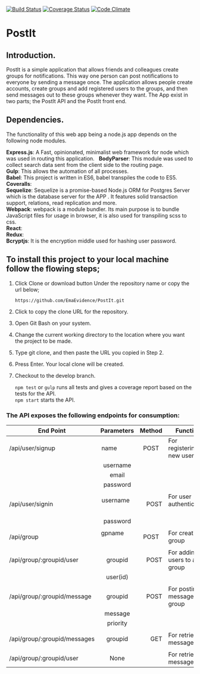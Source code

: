 [![Build Status](https://travis-ci.org/EmaEvidence/PostIt.svg?branch=Refactor-Model)](https://travis-ci.org/EmaEvidence/PostIt)
[![Coverage Status](https://coveralls.io/repos/github/EmaEvidence/PostIt/badge.svg?branch=Refactor-Model)](https://coveralls.io/github/EmaEvidence/PostIt?branch=Refactor-Model)
[![Code Climate](https://codeclimate.com/github/EmaEvidence/PostIt/badges/gpa.svg)](https://codeclimate.com/github/EmaEvidence/PostIt)
# PostIt
## Introduction.
PostIt is a simple application that allows friends and colleagues create groups for notifications. This way one person can post notifications to everyone by sending a message once. The application allows people create accounts, create groups and add registered users to the groups, and then send messages out to these groups whenever they want. The App exist in two parts; the PostIt API and the PostIt front end.

## Dependencies.

The functionality of this web app being a node.js app depends on the following node modules.

**Express.js**: A Fast, opinionated, minimalist web framework for node which was used in routing this application.  
**BodyParser**: This module was used to collect search data sent from the client side to the routing page.   
**Gulp**: This allows the automation of all processes.  
**Babel**: This project is written in ES6, babel transpiles the code to ES5.  
**Coveralls**:  
**Sequelize**: Sequelize is a promise-based Node.js ORM for Postgres Server which is the database server for the APP . It features solid transaction support, relations, read replication and more.  
**Webpack**: webpack is a module bundler. Its main purpose is to bundle JavaScript files for usage in browser, it is also used for transpiling scss to css.  
**React**:  
**Redux**:  
**Bcryptjs**: It is the encryption middle used for hashing user password.


## To install this project to your local machine follow the flowing steps;

1. Click Clone or download button Under the repository name or copy the url below;

      ```https://github.com/EmaEvidence/PostIt.git```

2. Click to copy the clone URL for the repository.

3. Open Git Bash on your system.

4. Change the current working directory to the location where you want the project to be made.

5. Type git clone, and then paste the URL you copied in Step 2.

6. Press Enter. Your local clone will be created.

7. Checkout to the develop branch.

     ```npm test``` or ```gulp``` runs all tests and gives a coverage report based on the tests for the API. <br />
     ```npm start``` starts the API.  

### The API exposes the following endpoints for consumption: 

| End Point                     | Parameters      | Method  | Function                      |
| ----------------------------- |:---------------:| -------:|-------------------------------|
| /api/user/signup              | name            | POST    | For registering a new user    |
|                               | username        |         |                               |
|                               | email           |         |                               |
|                               | password        |         |                               |
|                               |                 |         |                               |
| /api/user/signin              | username        | POST    | For user authentication       |
|                               | password        |         |                               |
|                               |                 |         |                               |
| /api/group                    | gpname          | POST    | For creating a group          |
|                               |                 |         |                               |
| /api/group/:groupid/user      | groupid         | POST    | For adding users to a group   |
|                               | user(id)        |         |                               |
|                               |                 |         |                               |
| /api/group/:groupid/message   | groupid         | POST    | For posting messages to group |
|                               | message         |         |                               |
|                               | priority        |         |                               |
|                               |                 |         |                               |   
| /api/group/:groupid/messages  | groupid         | GET     | For retrieving messages       |
|                               |                 |         |                               |          
| /api/group/:groupid/user      | None            |         | For retrieving messages       |
